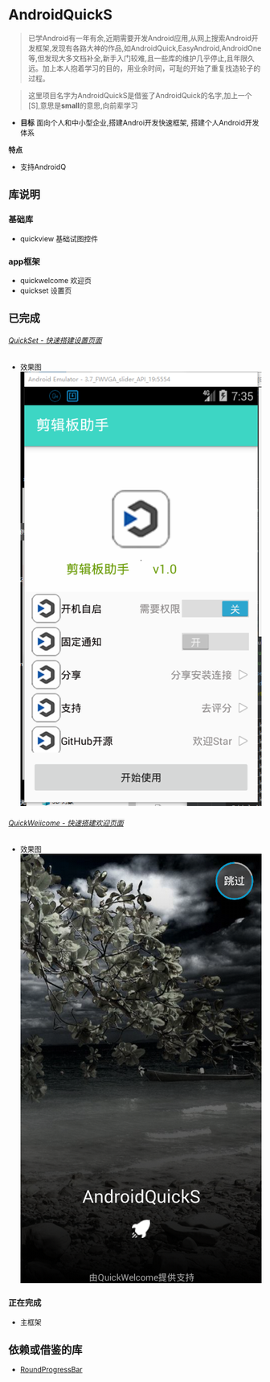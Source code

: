 
# AndroidQuickS

 > 已学Android有一年有余,近期需要开发Android应用,从网上搜索Android开发框架,发现有各路大神的作品,如AndroidQuick,EasyAndroid,AndroidOne等,但发现大多文档补全,新手入门较难,且一些库的维护几乎停止,且年限久远。加上本人抱着学习的目的，用业余时间，可耻的开始了重复找造轮子的过程。 

 > 这里项目名字为AndroidQuickS是借鉴了AndroidQuick的名字,加上一个[S],意思是**small**的意思,向前辈学习 
 
 * **目标**
  面向个人和中小型企业,搭建Androi开发快速框架,
  搭建个人Android开发体系

**特点**

* 支持AndroidQ

## 库说明

### 基础库

* quickview 基础试图控件

### app框架

* quickwelcome 欢迎页
* quickset 设置页

## 已完成

###### [QuickSet - 快速搭建设置页面](./quickset/readme.md)

* 效果图
 ![demo](./quickset/doc/image/效果图.png)

 ###### [QuickWeiicome - 快速搭建欢迎页面](./quickwelcome/readme.md)

 * 效果图
 ![demo](./quickwelcome/doc/image/效果图.png)


### 正在完成

* 主框架


## 依赖或借鉴的库

* [RoundProgressBar](https://github.com/qfxl/RoundProgressBar)
